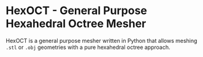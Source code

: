 # HexOCT - General Purpose Hexahedral Octree Mesher

HexOCT is a general purpose mesher written in Python that allows meshing `.stl` or `.obj` geometries with a pure
hexahedral octree approach.